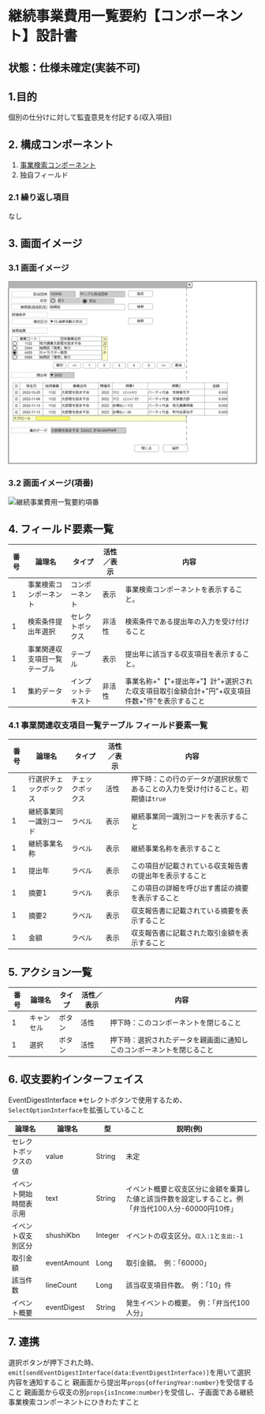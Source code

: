 ﻿# 継続事業費用一覧要約【コンポーネント】設計書

## 状態：仕様未確定(実装不可)

## 1.目的

個別の仕分けに対して監査意見を付記する(収入項目)

## 2. 構成コンポーネント

1. [事業検索コンポーネント](./#)
2. 独自フィールド

### 2.1 繰り返し項目

なし

## 3. 画面イメージ

### 3.1 画面イメージ

![継続事業費用一覧要約](image/継続事業費用一覧要約.drawio.png)

### 3.2 画面イメージ(項番)

![継続事業費用一覧要約項番](image/継続事業費用一覧要約項番.drawio.png)

## 4. フィールド要素一覧

| 番号 |            論理名            |       タイプ       | 活性／表示 |                                              内容                                               |
| ---- | ---------------------------- | ------------------ | ---------- | ----------------------------------------------------------------------------------------------- |
| 1    | 事業検索コンポーネント       | コンポーネント     | 表示       | 事業検索コンポーネントを表示すること。                                                          |
| 1    | 検索条件提出年選択           | セレクトボックス   | 非活性     | 検索条件である提出年の入力を受け付けること                                                      |
| 1    | 事業関連収支項目一覧テーブル | テーブル           | 表示       | 提出年に該当する収支項目を表示すること。                                                        |
| 1    | 集約データ                   | インプットテキスト | 非活性     | 事業名称+"【"+提出年+"】計"+選択された収支項目取引金額合計+"円"+収支項目件数+"件"を表示すること |

### 4.1 事業関連収支項目一覧テーブル フィールド要素一覧

| 番号 |         論理名         |      タイプ      | 活性／表示 |                                       内容                                       |
| ---- | ---------------------- | ---------------- | ---------- | -------------------------------------------------------------------------------- |
| 1    | 行選択チェックボックス | チェックボックス | 活性       | 押下時：この行のデータが選択状態であることの入力を受け付けること。初期値は`true` |
| 1    | 継続事業同一識別コード | ラベル           | 表示       | 継続事業同一識別コードを表示すること                                             |
| 1    | 継続事業名称           | ラベル           | 表示       | 継続事業名称を表示すること                                                       |
| 1    | 提出年                 | ラベル           | 表示       | この項目が記載されている収支報告書の提出年を表示すること                         |
| 1    | 摘要1                  | ラベル           | 表示       | この項目の詳細を呼び出す書証の摘要を表示すること                                 |
| 1    | 摘要2                  | ラベル           | 表示       | 収支報告書に記載されている摘要を表示すること                                     |
| 1    | 金額                   | ラベル           | 表示       | 収支報告書に記載された取引金額を表示すること                                     |

## 5. アクション一覧

| 番号 |   論理名   | タイプ | 活性／表示 |                                  内容                                  |
| ---- | ---------- | ------ | ---------- | ---------------------------------------------------------------------- |
| 1    | キャンセル | ボタン | 活性       | 押下時：このコンポーネントを閉じること                                 |
| 1    | 選択       | ボタン | 活性       | 押下時：選択されたデータを親画面に通知しこのコンポーネントを閉じること |

## 6. 収支要約インターフェイス

EventDigestInterface
※セレクトボタンで使用するため、`SelectOptionInterface`を拡張していること

 |         論理名         |   論理名    |   型    |                                              説明(例)                                               |
 | ---------------------- | ----------- | ------- | --------------------------------------------------------------------------------------------------- |
 | セレクトボックスの値   | value       | String  | 未定                                                                                                |
 | イベント開始時間表示用 | text        | String  | イベント概要と収支区分に金額を乗算した値と該当件数を設定しすること。例「弁当代100人分-60000円10件」 |
 | イベント収支別区分     | shushiKbn   | Integer | イベントの収支区分。`収入:1`と`支出:-1`                                                             |
 | 取引金額               | eventAmount | Long    | 取引金額。　例：「60000」                                                                           |
 | 該当件数               | lineCount   | Long    | 該当収支項目件数。　例：「10」件                                                                    |
 | イベント概要           | eventDigest | String  | 発生イベントの概要。　例：「弁当代100人分」                                                         |

## 7. 連携

選択ボタンが押下された時、`emit[sendEventDigestInterface(data:EventDigestInterface)]`を用いて選択内容を通知すること
親画面から提出年`props{offeringYear:number}`を受信すること
親画面から収支の別`props{isIncome:number}`を受信し、子画面である継続事業検索コンポーネントにひきわたすこと
